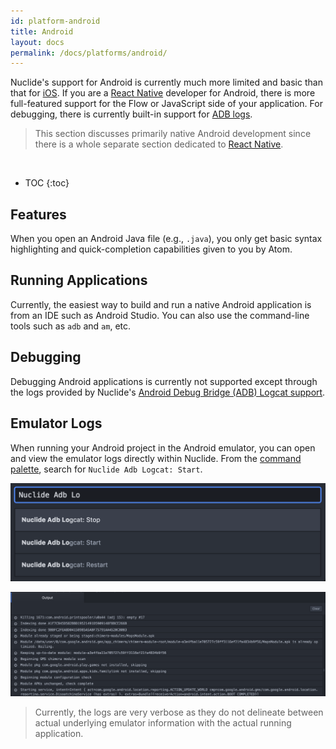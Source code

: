 ```yaml
---
id: platform-android
title: Android
layout: docs
permalink: /docs/platforms/android/
---
```


Nuclide's support for Android is currently much more limited and basic than that for
[iOS](/docs/platforms/ios). If you are a
[React Native](/docs/platforms/react-native) developer for Android, there is more
full-featured support for the Flow or JavaScript side of your application. For debugging, there is
currently built-in support for [ADB logs](#emulator-logs).

> This section discusses primarily native Android development since there is a whole separate
> section dedicated to [React Native](/docs/platforms/react-native).

<br/>

* TOC
{:toc}

## Features

When you open an Android Java file (e.g., `.java`), you only get basic syntax highlighting and
quick-completion capabilities given to you by Atom.

## Running Applications

Currently, the easiest way to build and run a native Android application is from an IDE such as
Android Studio. You can also use the command-line tools such as `adb` and `am`, etc.

## Debugging

Debugging Android applications is currently not supported except through the logs provided
by Nuclide's [Android Debug Bridge (ADB) Logcat support](#emulator-logs).

## Emulator Logs

When running your Android project in the Android emulator, you can open and view the emulator logs
directly within Nuclide. From the [command palette](/docs/editor/basics/#command-palette), search
for `Nuclide Adb Logcat: Start`.

![](/static/images/docs/platform-android-toggle-simulator.png)

![](/static/images/docs/platform-android-simulator-output.png)

> Currently, the logs are very verbose as they do not delineate between actual underlying emulator
> information with the actual running application.
